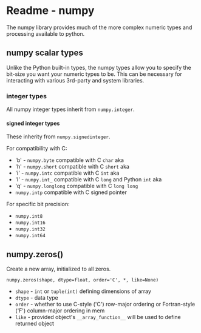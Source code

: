 # Readme - numpy

The numpy library provides much of the more complex numeric types and processing available to python.

## numpy scalar types
Unlike the Python built-in types, the numpy types allow you to specify the bit-size you want your numeric types to be. This can be necessary for interacting with various 3rd-party and system libraries.

### integer types
All numpy integer types inherit from `numpy.integer`.

#### signed integer types
These inherity from `numpy.signedinteger`.

For compatibility with C:
* 'b' - `numpy.byte` compatible with C `char` aka 
* 'h' - `numpy.short` compatible with C `short` aka 
* 'i' - `numpy.intc` compatible with C `int` aka 
* 'l' - `numpy.int_` compatible with C `long` and Python `int` aka 
* 'q' - `numpy.longlong` compatible with C `long long`
* `numpy.intp` compatible with C signed pointer

For specific bit precision:
* `numpy.int8`
* `numpy.int16`
* `numpy.int32`
* `numpy.int64`



## numpy.zeros()
Create a new array, initialized to all zeros.

`numpy.zeros(shape, dtype=float, order='C', *, like=None)`

* `shape` - `int` or `tuple(int)` defining dimensions of array
* `dtype` - data type
* `order` - whether to use C-style ('C') row-major ordering or Fortran-style ('F') column-major ordering in mem
* `like` - provided object's `__array_function__` will be used to define returned object